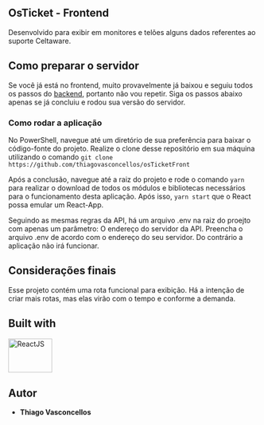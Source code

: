## OsTicket - Frontend

Desenvolvido para exibir em monitores e telões alguns dados referentes ao suporte Celtaware.

## Como preparar o servidor

Se você já está no frontend, muito provavelmente já baixou e seguiu todos os passos do [backend](https://github.com/thiagovasconcellos/osTicketAPI), portanto não vou repetir.
Siga os passos abaixo apenas se já concluiu e rodou sua versão do servidor.

### Como rodar a aplicação

No PowerShell, navegue até um diretório de sua preferência para baixar o código-fonte do projeto.
Realize o clone desse repositório em sua máquina utilizando o comando `git clone https://github.com/thiagovasconcellos/osTicketFront`

Após a conclusão, navegue até a raiz do projeto e rode o comando `yarn` para realizar o download de todos os módulos e bibliotecas necessários para o funcionamento desta aplicação. Após isso, `yarn start` que o React possa emular um React-App.

Seguindo as mesmas regras da API, há um arquivo .env na raiz do proejto com apenas um parâmetro: O endereço do servidor da API.
Preencha o arquivo .env de acordo com o endereço do seu servidor. Do contrário a aplicação não irá funcionar.

## Considerações finais

Esse projeto contém uma rota funcional para exibição. Há a intenção de criar mais rotas, mas elas virão com o tempo e conforme a demanda.

## Built with

<img src="https://upload.wikimedia.org/wikipedia/commons/thumb/a/a7/React-icon.svg/1200px-React-icon.svg.png" width=88 height=68 title="ReactJS" alt="ReactJS"> </img>

## Autor

- **Thiago Vasconcellos**
